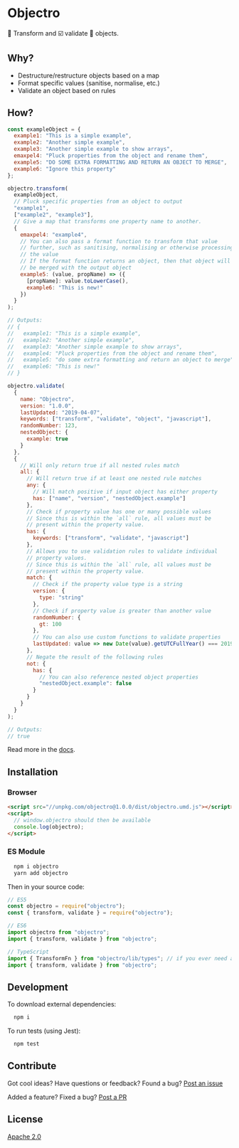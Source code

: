 # Objectro

🔀 Transform and ☑️ validate 🎁 objects.

## Why?

- Destructure/restructure objects based on a map
- Format specific values (sanitise, normalise, etc.)
- Validate an object based on rules

## How?

```javascript
const exampleObject = {
  example1: "This is a simple example",
  example2: "Another simple example",
  example3: "Another simple example to show arrays",
  emaxpel4: "Pluck properties from the object and rename them",
  example5: "DO SOME EXTRA FORMATTING AND RETURN AN OBJECT TO MERGE",
  example6: "Ignore this property"
};

objectro.transform(
  exampleObject,
  // Pluck specific properties from an object to output
  "example1",
  ["example2", "example3"],
  // Give a map that transforms one property name to another.
  {
    emaxpel4: "example4",
    // You can also pass a format function to transform that value
    // further, such as sanitising, normalising or otherwise processing
    // the value
    // If the format function returns an object, then that object will
    // be merged with the output object
    example5: (value, propName) => ({
      [propName]: value.toLowerCase(),
      example6: "This is new!"
    })
  }
);

// Outputs:
// {
//   example1: "This is a simple example",
//   example2: "Another simple example",
//   example3: "Another simple example to show arrays",
//   example4: "Pluck properties from the object and rename them",
//   example5: "do some extra formatting and return an object to merge",
//   example6: "This is new!"
// }
```

```javascript
objectro.validate(
  {
    name: "Objectro",
    version: "1.0.0",
    lastUpdated: "2019-04-07",
    keywords: ["transform", "validate", "object", "javascript"],
    randomNumber: 123,
    nestedObject: {
      example: true
    }
  },
  {
    // Will only return true if all nested rules match
    all: {
      // Will return true if at least one nested rule matches
      any: {
        // Will match positive if input object has either property
        has: ["name", "version", "nestedObject.example"]
      },
      // Check if property value has one or many possible values
      // Since this is within the `all` rule, all values must be
      // present within the property value.
      has: {
        keywords: ["transform", "validate", "javascript"]
      },
      // Allows you to use validation rules to validate individual
      // property values.
      // Since this is within the `all` rule, all values must be
      // present within the property value.
      match: {
        // Check if the property value type is a string
        version: {
          type: "string"
        },
        // Check if property value is greater than another value
        randomNumber: {
          gt: 100
        },
        // You can also use custom functions to validate properties
        lastUpdated: value => new Date(value).getUTCFullYear() === 2019
      },
      // Negate the result of the following rules
      not: {
        has: {
          // You can also reference nested object properties
          "nestedObject.example": false
        }
      }
    }
  }
);

// Outputs:
// true
```

Read more in the [docs](https://lvl99.github.io/objectro/).

## Installation

### Browser

```html
<script src="//unpkg.com/objectro@1.0.0/dist/objectro.umd.js"></script>
<script>
  // window.objectro should then be available
  console.log(objectro);
</script>
```

### ES Module

```bash
  npm i objectro
  yarn add objectro
```

Then in your source code:

```javascript
// ES5
const objectro = require("objectro");
const { transform, validate } = require("objectro");

// ES6
import objectro from "objectro";
import { transform, validate } from "objectro";

// TypeScript
import { TransformFn } from "objectro/lib/types"; // if you ever need access to specific objectro type definitions
import { transform, validate } from "objectro";
```

## Development

To download external dependencies:

```bash
  npm i
```

To run tests (using Jest):

```bash
  npm test
```

## Contribute

Got cool ideas? Have questions or feedback? Found a bug? [Post an issue](https://github.com/lvl99/objectro/issues)

Added a feature? Fixed a bug? [Post a PR](https://github.com/lvl99/objectro/compare)

## License

[Apache 2.0](LICENSE.md)
